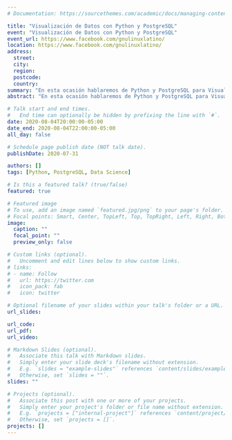```yaml
---
# Documentation: https://sourcethemes.com/academic/docs/managing-content/

title: "Visualización de Datos con Python y PostgreSQL"
event: "Visualización de Datos con Python y PostgreSQL"
event_url: https://www.facebook.com/gnulinuxlatino/
location: https://www.facebook.com/gnulinuxlatino/
address:
  street:
  city:
  region:
  postcode:
  country:
summary: "En esta ocasión hablaremos de Python y PostgreSQL para Visualización de Datos. Roberto Fonseca Andrade es el invitado de esta noche. ¡Aprendamos juntos!"
abstract: "En esta ocasión hablaremos de Python y PostgreSQL para Visualización de Datos. Roberto Fonseca Andrade es el invitado de esta noche. ¡Aprendamos juntos!"

# Talk start and end times.
#   End time can optionally be hidden by prefixing the line with `#`.
date: 2020-08-04T20:00:00-05:00
date_end: 2020-08-04T22:00:00-05:00
all_day: false

# Schedule page publish date (NOT talk date).
publishDate: 2020-07-31

authors: []
tags: [Python, PostgreSQL, Data Science]

# Is this a featured talk? (true/false)
featured: true

# Featured image
# To use, add an image named `featured.jpg/png` to your page's folder.
# Focal points: Smart, Center, TopLeft, Top, TopRight, Left, Right, BottomLeft, Bottom, BottomRight.
image:
  caption: ""
  focal_point: ""
  preview_only: false

# Custom links (optional).
#   Uncomment and edit lines below to show custom links.
# links:
# - name: Follow
#   url: https://twitter.com
#   icon_pack: fab
#   icon: twitter

# Optional filename of your slides within your talk's folder or a URL.
url_slides:

url_code:
url_pdf:
url_video:

# Markdown Slides (optional).
#   Associate this talk with Markdown slides.
#   Simply enter your slide deck's filename without extension.
#   E.g. `slides = "example-slides"` references `content/slides/example-slides.md`.
#   Otherwise, set `slides = ""`.
slides: ""

# Projects (optional).
#   Associate this post with one or more of your projects.
#   Simply enter your project's folder or file name without extension.
#   E.g. `projects = ["internal-project"]` references `content/project/deep-learning/index.md`.
#   Otherwise, set `projects = []`.
projects: []
---
```

